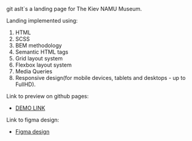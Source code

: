 git asIt`s a landing page for The Kiev NAMU Museum.

Landing implemented using:
1. HTML
2. SCSS
3. BEM methodology
4. Semantic HTML tags
5. Grid layout system
6. Flexbox layout system
7. Media Queries
8. Responsive design(for mobile devices, tablets and desktops - up to FullHD).

Link to preview on github pages:
- [DEMO LINK](https://mykolakaradzha.github.io/NAMU-Museum/)

Link to figma design:
- [Figma design](https://www.figma.com/file/cRBCqE06cDrY3s4jX7h3iY/%D0%9D%D0%90%D0%9C%D0%A3-(Edit)?node-id=0%3A1)
